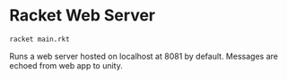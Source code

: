 # Racket Web Server

```bash
racket main.rkt
```

Runs a web server hosted on localhost at 8081 by default. Messages are echoed from web app to unity.
